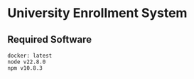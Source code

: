 # University Enrollment System

## Required Software

```
docker: latest
node v22.8.0
npm v10.8.3
```